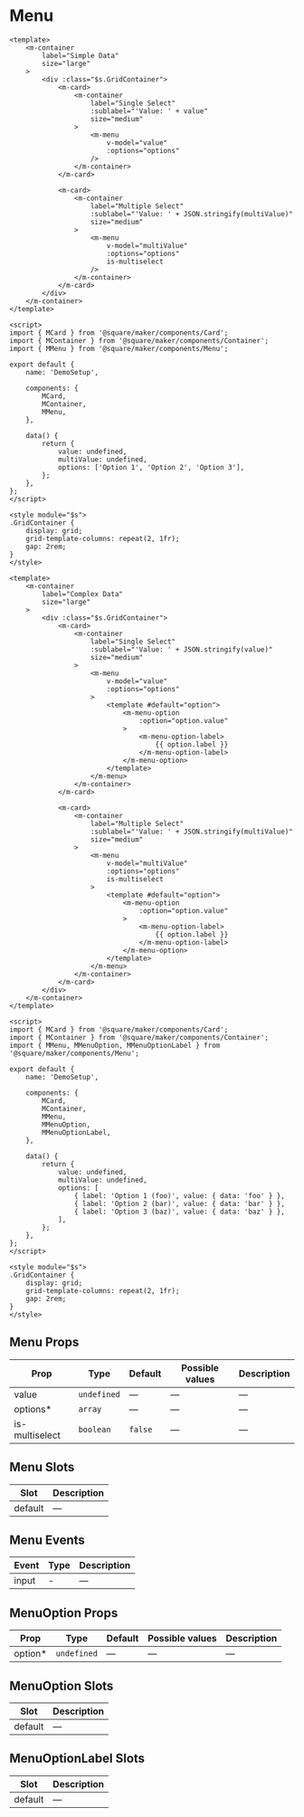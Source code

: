 # Menu


```vue
<template>
	<m-container
		label="Simple Data"
		size="large"
	>
		<div :class="$s.GridContainer">
			<m-card>
				<m-container
					label="Single Select"
					:sublabel="'Value: ' + value"
					size="medium"
				>
					<m-menu
						v-model="value"
						:options="options"
					/>
				</m-container>
			</m-card>

			<m-card>
				<m-container
					label="Multiple Select"
					:sublabel="'Value: ' + JSON.stringify(multiValue)"
					size="medium"
				>
					<m-menu
						v-model="multiValue"
						:options="options"
						is-multiselect
					/>
				</m-container>
			</m-card>
		</div>
	</m-container>
</template>

<script>
import { MCard } from '@square/maker/components/Card';
import { MContainer } from '@square/maker/components/Container';
import { MMenu } from '@square/maker/components/Menu';

export default {
	name: 'DemoSetup',

	components: {
		MCard,
		MContainer,
		MMenu,
	},

	data() {
		return {
			value: undefined,
			multiValue: undefined,
			options: ['Option 1', 'Option 2', 'Option 3'],
		};
	},
};
</script>

<style module="$s">
.GridContainer {
	display: grid;
	grid-template-columns: repeat(2, 1fr);
	gap: 2rem;
}
</style>
```

```vue
<template>
	<m-container
		label="Complex Data"
		size="large"
	>
		<div :class="$s.GridContainer">
			<m-card>
				<m-container
					label="Single Select"
					:sublabel="'Value: ' + JSON.stringify(value)"
					size="medium"
				>
					<m-menu
						v-model="value"
						:options="options"
					>
						<template #default="option">
							<m-menu-option
								:option="option.value"
							>
								<m-menu-option-label>
									{{ option.label }}
								</m-menu-option-label>
							</m-menu-option>
						</template>
					</m-menu>
				</m-container>
			</m-card>

			<m-card>
				<m-container
					label="Multiple Select"
					:sublabel="'Value: ' + JSON.stringify(multiValue)"
					size="medium"
				>
					<m-menu
						v-model="multiValue"
						:options="options"
						is-multiselect
					>
						<template #default="option">
							<m-menu-option
								:option="option.value"
							>
								<m-menu-option-label>
									{{ option.label }}
								</m-menu-option-label>
							</m-menu-option>
						</template>
					</m-menu>
				</m-container>
			</m-card>
		</div>
	</m-container>
</template>

<script>
import { MCard } from '@square/maker/components/Card';
import { MContainer } from '@square/maker/components/Container';
import { MMenu, MMenuOption, MMenuOptionLabel } from '@square/maker/components/Menu';

export default {
	name: 'DemoSetup',

	components: {
		MCard,
		MContainer,
		MMenu,
		MMenuOption,
		MMenuOptionLabel,
	},

	data() {
		return {
			value: undefined,
			multiValue: undefined,
			options: [
				{ label: 'Option 1 (foo)', value: { data: 'foo' } },
				{ label: 'Option 2 (bar)', value: { data: 'bar' } },
				{ label: 'Option 3 (baz)', value: { data: 'baz' } },
			],
		};
	},
};
</script>

<style module="$s">
.GridContainer {
	display: grid;
	grid-template-columns: repeat(2, 1fr);
	gap: 2rem;
}
</style>
```


<!-- api-tables:start -->
## Menu Props

| Prop           | Type        | Default | Possible values | Description |
| -------------- | ----------- | ------- | --------------- | ----------- |
| value          | `undefined` | —       | —               | —           |
| options*       | `array`     | —       | —               | —           |
| is-multiselect | `boolean`   | `false` | —               | —           |


## Menu Slots

| Slot    | Description |
| ------- | ----------- |
| default | —           |


## Menu Events

| Event | Type | Description |
| ----- | ---- | ----------- |
| input | -    | —           |


## MenuOption Props

| Prop    | Type        | Default | Possible values | Description |
| ------- | ----------- | ------- | --------------- | ----------- |
| option* | `undefined` | —       | —               | —           |


## MenuOption Slots

| Slot    | Description |
| ------- | ----------- |
| default | —           |


## MenuOptionLabel Slots

| Slot    | Description |
| ------- | ----------- |
| default | —           |
<!-- api-tables:end -->
